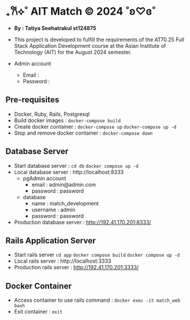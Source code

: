 # ₊𐙚⟡˚ AIT Match © 2024 ˚ʚ♡ɞ˚
- **By : Tatiya Seehatrakul st124875**


- This project is developed to fulfill the requirements of the AT70.25 Full Stack Application Development course at the Asian Institute of Technology (AIT) for the August 2024 semester.
- Admin account 
    - Email :
    - Password :

## Pre-requisites 
- Docker, Ruby, Rails, Postgresql
- Build docker images : `docker-compose build`
- Create docker container : `docker-compose up` `docker-compose up -d`
- Stop and remove docker container : `docker-compose down`

## Database Server
- Start database server : `cd db` `docker compose up -d`
- Local database server : http://localhost:8333
    - pgAdmin account
        - email : admin@admin.<area>com
        - password : password
    - database 
        - name : match_development
        - username : admin
        - password : password
- Production database server : http://192.41.170.201:8333/

## Rails Application Server
- Start rails server `cd app` `docker compose build` `docker compose up -d`
- Local rails server : http://localhost:3333
- Production rails server : http://192.41.170.201:3333/

## Docker Container
- Access container to use rails command : `docker exec -it match_web bash`
- Exit container : `exit`


